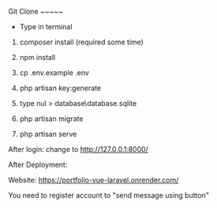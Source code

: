 Git Clone ~~~~~

- Type in terminal

1) composer install (required some time)
2) npm install

3) cp .env.example .env
4) php artisan key:generate

5) type nul > database\database.sqlite
6) php artisan migrate

7) php artisan serve 

After login:
change to http://127.0.0.1:8000/

After Deployment:

Website:
https://portfolio-vue-laravel.onrender.com/

You need to register account to "send message using button"
